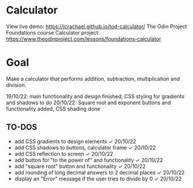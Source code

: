 # Calculator
View live demo: https://jcrachael.github.io/tod-calculator/
The Odin Project Foundations course Calculator project: https://www.theodinproject.com/lessons/foundations-calculator

# Goal
Make a calculator that performs addition, subtraction, multiplication and division.

19/10/22: main functionality and design finished; CSS styling for gradients and shadows to do
20/10/22: Square root and exponent buttons and functionality added, CSS shading done

## TO-DOS
- add CSS gradients to design elements ✓ 20/10/22
- add CSS shadows to buttons, calculator frame ✓ 20/10/22
- add CSS reflection to screen ✓ 20/10/22
- add button for "to the power of" and functionality ✓ 20/10/22
- add "square root" button and functionality ✓ 20/10/22
- add rounding of long decimal answers to 2 decimal places ✓ 20/10/22
- display an "Error" message if the user tries to divide by 0 ✓ 20/10/22
